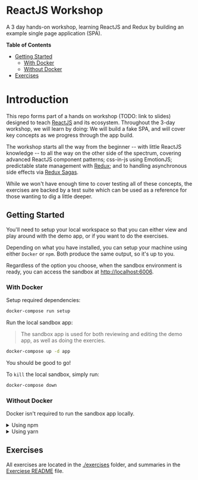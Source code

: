 # ReactJS Workshop

A 3 day hands-on workshop, learning ReactJS and Redux by building an example single page application (SPA).

**Table of Contents**
<!-- TOC depthFrom:2 depthTo:3 -->

- [Getting Started](#getting-started)
  - [With Docker](#with-docker)
  - [Without Docker](#without-docker)
- [Exercises](#exercises)

<!-- /TOC -->

# Introduction
This repo forms part of a hands on workshop (TODO: link to slides) designed to teach [ReactJS](https://reactjs.org) and its ecosystem. Throughout the 3-day workshop, we will learn by doing: We will build a fake SPA, and will cover key concepts as we progress through the app build.

The workshop starts all the way from the beginner -- with little ReactJS knowledge -- to all the way on the other side of the spectrum, covering advanced ReactJS component patterns; css-in-js using EmotionJS; predictable state management with [Redux](https://redux.js.org/); and to handling asynchronous side effects via [Redux Sagas](https://redux-saga.js.org/).

While we won't have enough time to cover testing all of these concepts, the exercises are backed by a test suite which can be used as a reference for those wanting to dig a little deeper.


## Getting Started
You'll need to setup your local workspace so that you can either view and play around with the demo app, or if you want to do the exercises.

Depending on what you have installed, you can setup your machine using either `Docker` or `npm`. Both produce the same output, so it's up to you.

Regardless of the option you choose, when the sandbox environment is ready, you can access the sandbox at [http://localhost:6006](http://localhost:6006).

### With Docker
Setup required dependencies:

```sh
docker-compose run setup
```

Run the local sandbox app:
> The sandbox app is used for both reviewing and editing the demo app, as well as doing the exercies.

```sh
docker-compose up -d app
```

You should be good to go!

To `kill` the local sandbox, simply run:

```sh
docker-compose down
```

### Without Docker
Docker isn't required to run the sandbox app locally.

<details>
<summary>Using npm</summary>

#### Install dependencies
```sh
npm install # or just, npm i
```

#### Run the local sandbox app:
The sandbox app is used for both reviewing and editing the demo app, as well as doing the exercies.

> **Note:** Each of these will consume a terminal window, so you will need more than 1 terminal window!

```sh
npm run server:dev
```

and in a separate terminal,

```sh
npm run storybook:dev
```

To `kill` the local sandbox, simply `Ctrl+C` in each terminal window to stop the active process.
</details>

<details>
<summary>Using yarn</summary>

**Note**: At present, this repo uses `npm` as the package manager, and so if you plan on using `yarn`, you might have to remove the `package-lock.json` file, as this typically throws a warning from yarn (and vice-versa). For now, please don't try to commit a `yarn.lock` file back to this repo.

#### Install dependencies
```sh
yarn install # or just, yarn
```

#### Run the local sandbox app:
The sandbox app is used for both reviewing and editing the demo app, as well as doing the exercies.

> **Note:** Each of these will consume a terminal window, so you will need more than 1 terminal window!

```sh
yarn server:dev
```

and in a separate terminal,

```sh
yarn storybook:dev
```

To `kill` the local sandbox, simply `Ctrl+C` in each terminal window to stop the active process.
</details>

## Exercises

All exercises are located in the [./exercises](./exercises) folder, and summaries in the [Exerciese README](./exercises) file.
